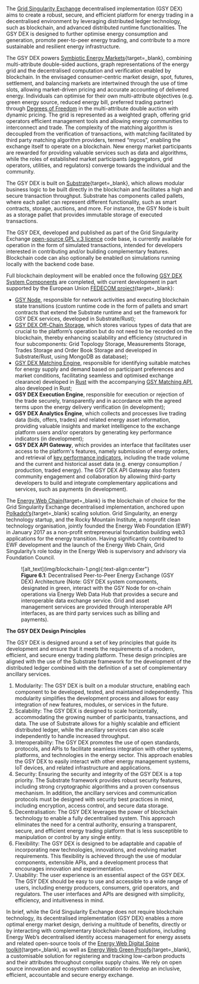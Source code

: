 The [Grid Singularity Exchange](technical-approach.md) decentralised implementation (GSY DEX) aims to create a robust, secure, and efficient platform for energy trading in a decentralised environment by leveraging distributed ledger technology, such as blockchain, and advanced distributed runtime functionalities. The GSY DEX is designed to further optimise energy consumption and generation, promote peer-to-peer energy trading, and contribute to a more sustainable and resilient energy infrastructure.

The GSY DEX powers [Symbiotic Energy Markets](https://gridsingularity.medium.com/discussion-paper-grid-singularitys-implementation-of-symbiotic-energy-markets-bd3954af43c8){target=_blank}, combining multi-attribute double-sided auctions, graph representations of the energy grid and the decentralised computation and verification enabled by blockchain. In the envisaged consumer-centric market design, spot, futures, settlement, and balancing markets are intertwined through the use of time slots, allowing market-driven pricing and accurate accounting of delivered energy. Individuals can optimise for their own multi-attribute objectives (e.g. green energy source, reduced energy bill, preferred trading partner) through [Degrees of Freedom](trading-agents-and-strategies.md#bidoffer-attributes-and-requirements-for-trading-preferences-degrees-of-freedom) in the multi-attribute double auction with dynamic pricing. The grid is represented as a weighted graph, offering grid operators efficient management tools and allowing energy communities to interconnect and trade. The complexity of the matching algorithm is decoupled from the verification of transactions, with matching facilitated by third party matching algorithm providers, termed “mycos”, enabling the exchange itself to operate on a blockchain. New energy market participants are rewarded for providing valuable services such as data and algorithms, while the roles of established market participants (aggregators, grid operators, utilities, and regulators) converge towards the individual and the community.

The GSY DEX is built on [Substrate](https://substrate.io/){target=_blank}, which allows modular business logic to be built directly in the blockchain and facilitates a high and secure transaction throughput. Substrate has components called pallets, where each pallet can represent different functionality, such as smart contracts, storage, auctions, and more. For instance, the GSY Node is built as a storage pallet that provides immutable storage of executed transactions.

The GSY DEX, developed and published as part of the Grid Singularity Exchange [open-source GPL v.3 licence](licensing.md) code base, is currently available for operation in the form of simulated transactions, intended for developers interested in contributing and/or building complementary features. Blockchain code can also optionally be enabled on simulations running locally with the backend code base.


Full blockchain deployment will be enabled once the following [GSY DEX System Components](blockchain-system-components-overview.md) are completed, with current development in part supported by the European Union [FEDECOM project](https://fedecom-project.eu/){target=_blank}:

- [GSY Node](blockchain-system-components-overview.md#gsy-node), responsible for network activities and executing blockchain state transitions (custom runtime code in the form of pallets and smart contracts that extend the Substrate runtime and set the framework for GSY DEX services, developed in Substrate/Rust);
- [GSY DEX Off-Chain Storage](blockchain-off-chain-storage.md), which stores various types of data that are crucial to the platform’s operation but do not need to be recorded on the blockchain, thereby enhancing scalability and efficiency (structured in four subcomponents: Grid Topology Storage, Measurements Storage, Trades Storage and Order Book Storage and developed in Substrate/Rust, using MongoDB as database);
- [GSY DEX Matching Engine](blockchain-matching-engine.md), responsible for identifying suitable matches for energy supply and demand based on participant preferences and market conditions, facilitating seamless and optimised exchange clearance) developed in [Rust](blockchain-matching-engine.md#gsy-matching-engine-implementation) with the accompanying [GSY Matching API](blockchain-matching-engine.md#gsy-dex-matching-api), also developed in Rust;
- **GSY DEX Execution Engine**, responsible for execution or rejection of the trade securely, transparently and in accordance with the agreed terms upon the energy delivery verification (in development);
- **GSY DEX Analytics Engine**, which collects and processes live trading data (bids, offers, trades) and related energy asset information, providing valuable insights and market intelligence to the exchange platform users and/or operators by generating key performance indicators (in development);
- **GSY DEX API Gateway**, which provides an interface that facilitates user access to the platform's features, namely submission of energy orders, and retrieval of [key performance indicators](results-dashboard.md), including the trade volume and the current and historical asset data (e.g. energy consumption / production, traded energy). The GSY DEX API Gateway also fosters community engagement and collaboration by allowing third-party developers to build and integrate complementary applications and services, such as payments (in development).

The [Energy Web Chain](https://www.energyweb.org/){target=_blank} is the blockchain of choice for the Grid Singularity Exchange decentralised implementation, anchored upon [Polkadot’s](https://polkadot.network/){target=_blank} scaling solution. Grid Singularity, an energy technology startup, and the Rocky Mountain Institute, a nonprofit clean technology organisation, jointly founded the Energy Web Foundation (EWF) in January 2017 as a non-profit entrepreneurial foundation building web3 applications for the energy transition. Having significantly contributed to EWF development and the launch of the Energy Web Chain, Grid Singularity’s role today in the Energy Web is supervisory and advisory via Foundation Council.


<figure markdown>
  ![alt_text](img/blockchain-1.png){:text-align:center"}
  <figcaption><b>Figure 6.1</b>: Decentralised Peer-to-Peer Energy Exchange (GSY DEX) Architecture (Note: GSY DEX system components, designated in green, interact with the GSY Node for on-chain operations via Energy Web Data Hub that provides a secure and interoperable data exchange service. Grid and asset management services are provided through interoperable API interfaces, as are third party services such as billing and payments).
</figcaption>
</figure>


**The GSY DEX Design Principles**

The GSY DEX is designed around a set of key principles that guide its development and ensure that it meets the requirements of a modern, efficient, and secure energy trading platform. These design principles are aligned with the use of the Substrate framework for the development of the distributed ledger combined with the definition of a set of complementary ancillary services.

1. Modularity: The GSY DEX is built on a modular structure, enabling each component to be developed, tested, and maintained independently. This modularity simplifies the development process and allows for easy integration of new features, modules, or services in the future.
2. Scalability: The GSY DEX is designed to scale horizontally, accommodating the growing number of participants, transactions, and data. The use of Substrate allows for a highly scalable and efficient distributed ledger, while the ancillary services can also scale independently to handle increased throughput.
3. Interoperability: The GSY DEX promotes the use of open standards, protocols, and APIs to facilitate seamless integration with other systems, platforms, and technologies in the energy sector. This approach enables the GSY DEX to easily interact with other energy management systems, IoT devices, and related infrastructure and applications.
4. Security: Ensuring the security and integrity of the GSY DEX is a top priority. The Substrate framework provides robust security features, including strong cryptographic algorithms and a proven consensus mechanism. In addition, the ancillary services and communication protocols must be designed with security best practices in mind, including encryption, access control, and secure data storage.
5. Decentralisation: The GSY DEX leverages the power of blockchain technology to enable a fully decentralised system. This approach eliminates the need for a central authority, ensuring a transparent, secure, and efficient energy trading platform that is less susceptible to manipulation or control by any single entity.
6. Flexibility: The GSY DEX is designed to be adaptable and capable of incorporating new technologies, innovations, and evolving market requirements. This flexibility is achieved through the use of modular components, extensible APIs, and a development process that encourages innovation and experimentation.
7. Usability: The user experience is an essential aspect of the GSY DEX. The GSY DEX should be easy to use and accessible to a wide range of users, including energy producers, consumers, grid operators, and regulators. The user interfaces and APIs are designed with simplicity, efficiency, and intuitiveness in mind.

In brief, while the Grid Singularity Exchange does not require blockchain technology, its decentralised implementation (GSY DEX) enables a more optimal energy market design, deriving a multitude of benefits, directly or by interacting with complementary blockchain-based solutions, including Energy Web’s decentralised identity access management for energy assets and related open-source tools of the [Energy Web Digital Spine toolkit](https://energy-web-foundation.gitbook.io/energy-web/solutions-2023/data-exchange/use-cases-and-reference-implementations/digital-spine-for-electricity-markets){target=_blank}, as well as  [Energy Web Green Proofs](https://energy-web-foundation.gitbook.io/energy-web/solutions-2023/green-proofs){target=_blank}, a customisable solution for registering and tracking low-carbon products and their attributes throughout complex supply chains. We rely on open source innovation and ecosystem collaboration to develop an inclusive, efficient, accountable and secure energy exchange.
